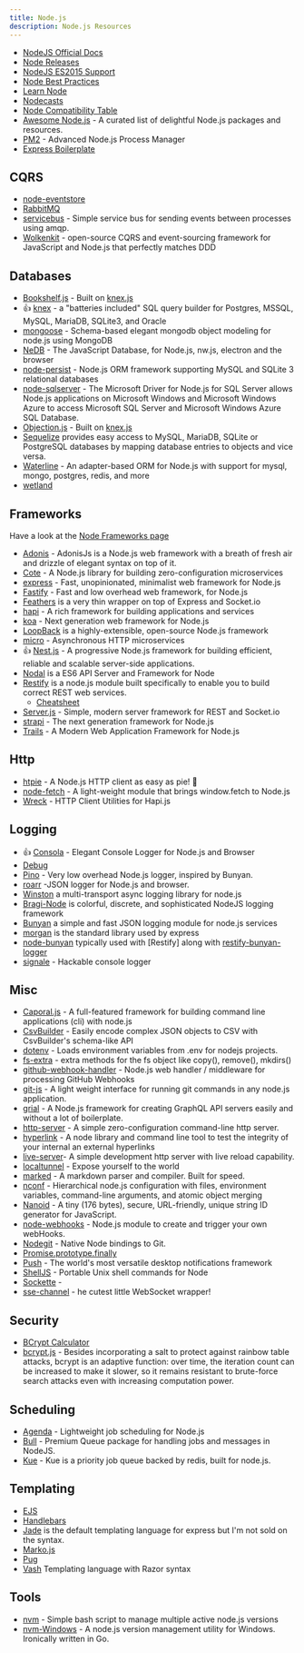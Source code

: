 ```yaml
---
title: Node.js
description: Node.js Resources
---
```


* [NodeJS Official Docs](https://nodejs.org/en/docs/)
* [Node Releases](https://github.com/nodejs/Release)
* [NodeJS ES2015 Support](http://node.green/)
* [Node Best Practices](https://github.com/i0natan/nodebestpractices)
* [Learn Node](https://learnnode.com/)
* [Nodecasts](https://nodecasts.io/)
* [Node Compatibility Table](https://node.green/)
* [Awesome Node.js](https://github.com/sindresorhus/awesome-nodejs) - A curated list of delightful Node.js packages and resources.
* [PM2](http://pm2.keymetrics.io/) - Advanced Node.js Process Manager
* [Express Boilerplate](https://github.com/danielfsousa/express-rest-es2017-boilerplate)

## CQRS

* [node-eventstore](http://eventstore.js.org/)
* [RabbitMQ](https://www.rabbitmq.com/)
* [servicebus](https://github.com/mateodelnorte/servicebus) - Simple service bus for sending events between processes using amqp.
* [Wolkenkit](https://www.wolkenkit.io) - open-source CQRS and event-sourcing framework for JavaScript and Node.js that perfectly matches DDD

## Databases

* [Bookshelf.js](http://bookshelfjs.org/) - Built on [knex.js](http://knexjs.org/)
* :+1: [knex](http://knexjs.org/) - a "batteries included" SQL query builder for Postgres, MSSQL, MySQL, MariaDB, SQLite3, and Oracle
* [mongoose](http://mongoosejs.com/) - Schema-based elegant mongodb object modeling for node.js using MongoDB
* [NeDB](https://github.com/louischatriot/nedb) - The JavaScript Database, for Node.js, nw.js, electron and the browser
* [node-persist](https://github.com/joeferner/node-persist) - Node.js ORM framework supporting MySQL and SQLite 3 relational databases
* [node-sqlserver](https://github.com/Azure/node-sqlserver) - The Microsoft Driver for Node.js for SQL Server allows Node.js applications on Microsoft Windows and Microsoft Windows Azure to access Microsoft SQL Server and Microsoft Windows Azure SQL Database.
* [Objection.js](http://vincit.github.io/objection.js/) - Built on [knex.js](http://knexjs.org/)
* [Sequelize](http://docs.sequelizejs.com/) provides easy access to MySQL, MariaDB, SQLite or PostgreSQL databases by mapping database entries to objects and vice versa.
* [Waterline](https://github.com/balderdashy/waterline) - An adapter-based ORM for Node.js with support for mysql, mongo, postgres, redis, and more
* [wetland](https://wetland.spoonx.org/)

## Frameworks

Have a look at the [Node Frameworks page](http://nodeframework.com/)

* [Adonis](https://adonisjs.com/) - AdonisJs is a Node.js web framework with a breath of fresh air and drizzle of elegant syntax on top of it.
* [Cote](http://cote.js.org/) - A Node.js library for building zero-configuration microservices
* [express](http://expressjs.com/) - Fast, unopinionated, minimalist web framework for Node.js
* [Fastify](https://www.fastify.io/) - Fast and low overhead web framework, for Node.js
* [Feathers](http://feathersjs.com/) is a very thin wrapper on top of Express and Socket.io
* [hapi](http://hapijs.com/) - A rich framework for building applications and services
* [koa](http://koajs.com/) - Next generation web framework for Node.js
* [LoopBack](http://loopback.io/) is a highly-extensible, open-source Node.js framework
* [micro](https://github.com/zeit/micro) - Asynchronous HTTP microservices
* :+1: [Nest.js](https://nestjs.com/) - A progressive Node.js framework for building efficient, reliable and scalable server-side applications.
* [Nodal](http://www.nodaljs.com/) is a ES6 API Server and Framework for Node
* [Restify](http://restify.com/) is a node.js module built specifically to enable you to build correct REST web services.
  * [Cheatsheet](https://gist.github.com/LeCoupa/0664e885fd74152d1f90)
* [Server.js](https://serverjs.io/) - Simple, modern server framework for REST and Socket.io
* [strapi](http://strapi.io/) - The next generation framework for Node.js
* [Trails](https://trailsjs.io/) - A Modern Web Application Framework for Node.js

## Http

* [htpie](https://github.com/lukeed/httpie) - A Node.js HTTP client as easy as pie! 🥧
* [node-fetch](https://github.com/bitinn/node-fetch) - A light-weight module that brings window.fetch to Node.js
* [Wreck](https://github.com/hapijs/wreck) - HTTP Client Utilities for Hapi.js

## Logging

* :+1: [Consola](https://github.com/nuxt/consola) - Elegant Console Logger for Node.js and Browser
* [Debug](https://github.com/visionmedia/debug#readme)
* [Pino](http://getpino.io/#/) - Very low overhead Node.js logger, inspired by Bunyan.
* [roarr](https://github.com/gajus/roarr) -JSON logger for Node.js and browser.
* [Winston](https://github.com/winstonjs/winston) a multi-transport async logging library for node.js
* [Bragi-Node](https://github.com/enoex/Bragi-Node) is colorful, discrete, and sophisticated NodeJS logging framework
* [Bunyan](https://github.com/trentm/node-bunyan) a simple and fast JSON logging module for node.js services
* [morgan](https://github.com/expressjs/morgan) is the standard library used by express
* [node-bunyan](https://github.com/trentm/node-bunyan) typically used with [Restify] along with [restify-bunyan-logger](https://github.com/AnyFetch/restify-bunyan-logger)
* [signale](https://github.com/klaussinani/signale) - Hackable console logger

## Misc

* [Caporal.js](https://github.com/mattallty/Caporal.js) - A full-featured framework for building command line applications (cli) with node.js
* [CsvBuilder](https://github.com/nickpisacane/CsvBuilder) - Easily encode complex JSON objects to CSV with CsvBuilder's schema-like API
* [dotenv](https://github.com/motdotla/dotenv) - Loads environment variables from .env for nodejs projects.
* [fs-extra](https://github.com/jprichardson/node-fs-extra) - extra methods for the fs object like copy(), remove(), mkdirs()
* [github-webhook-handler](https://github.com/rvagg/github-webhook-handler) - Node.js web handler / middleware for processing GitHub Webhooks
* [git-js](https://github.com/steveukx/git-js) - A light weight interface for running git commands in any node.js application.
* [grial](https://github.com/sergiodxa/grial) - A Node.js framework for creating GraphQL API servers easily and without a lot of boilerplate.
* [http-server](https://github.com/indexzero/http-server) - A simple zero-configuration command-line http server.
* [hyperlink](https://github.com/Munter/hyperlink) - A node library and command line tool to test the integrity of your internal an external hyperlinks
* [live-server](https://github.com/tapio/live-server)- A simple development http server with live reload capability.
* [localtunnel](https://localtunnel.github.io/www/) - Expose yourself to the world
* [marked](https://github.com/chjj/marked) - A markdown parser and compiler. Built for speed.
* [nconf](https://github.com/indexzero/nconf) - Hierarchical node.js configuration with files, environment variables, command-line arguments, and atomic object merging
* [Nanoid](https://github.com/ai/nanoid) - A tiny (176 bytes), secure, URL-friendly, unique string ID generator for JavaScript.
* [node-webhooks](https://github.com/roccomuso/node-webhooks) - Node.js module to create and trigger your own webHooks.
* [Nodegit](https://github.com/nodegit/nodegit) - Native Node bindings to Git.
* [Promise.prototype.finally](https://github.com/es-shims/Promise.prototype.finally)
* [Push](https://pushjs.org) - The world's most versatile desktop notifications framework
* [ShellJS](https://github.com/shelljs/shelljs) - Portable Unix shell commands for Node
* [Sockette](https://github.com/lukeed/sockette) -
* [sse-channel](https://github.com/rexxars/sse-channel) - he cutest little WebSocket wrapper!

## Security

* [BCrypt Calculator](https://www.dailycred.com/article/bcrypt-calculator)
* [bcrypt.js](https://github.com/dcodeIO/bcrypt.js) - Besides incorporating a salt to protect against rainbow table attacks, bcrypt is an adaptive function: over time, the iteration count can be increased to make it slower, so it remains resistant to brute-force search attacks even with increasing computation power.


## Scheduling

* [Agenda](https://github.com/agenda/agenda) - Lightweight job scheduling for Node.js
* [Bull](https://github.com/OptimalBits/bull) - Premium Queue package for handling jobs and messages in NodeJS.
* [Kue](https://github.com/Automattic/kue) - Kue is a priority job queue backed by redis, built for node.js.

## Templating

* [EJS](http://www.embeddedjs.com/)
* [Handlebars](https://handlebarsjs.com/)
* [Jade](http://jade-lang.com/) is the default templating language for express but I'm not sold on the syntax.
* [Marko.js](https://markojs.com)
* [Pug](https://pugjs.org/api/getting-started.html)
* [Vash](https://github.com/kirbysayshi/vash) Templating language with Razor syntax

## Tools

* [nvm](https://github.com/creationix/nvm) - Simple bash script to manage multiple active node.js versions
* [nvm-Windows](https://github.com/coreybutler/nvm-windows) - A node.js version management utility for Windows. Ironically written in Go.